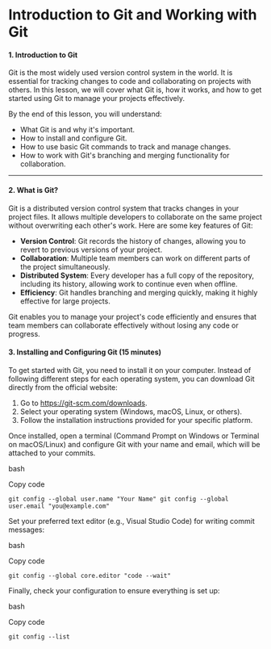 # Introduction to Git and Working with Git

#### **1\. Introduction to Git**

Git is the most widely used version control system in the world. It is essential for tracking changes to code and collaborating on projects with others. In this lesson, we will cover what Git is, how it works, and how to get started using Git to manage your projects effectively.

By the end of this lesson, you will understand:

- What Git is and why it's important.
- How to install and configure Git.
- How to use basic Git commands to track and manage changes.
- How to work with Git's branching and merging functionality for collaboration.

---

#### **2\. What is Git?**

Git is a distributed version control system that tracks changes in your project files. It allows multiple developers to collaborate on the same project without overwriting each other's work. Here are some key features of Git:

- **Version Control**: Git records the history of changes, allowing you to revert to previous versions of your project.
- **Collaboration**: Multiple team members can work on different parts of the project simultaneously.
- **Distributed System**: Every developer has a full copy of the repository, including its history, allowing work to continue even when offline.
- **Efficiency**: Git handles branching and merging quickly, making it highly effective for large projects.

Git enables you to manage your project's code efficiently and ensures that team members can collaborate effectively without losing any code or progress.

#### **3\. Installing and Configuring Git (15 minutes)**

To get started with Git, you need to install it on your computer. Instead of following different steps for each operating system, you can download Git directly from the official website:

1.  Go to <https://git-scm.com/downloads>.
2.  Select your operating system (Windows, macOS, Linux, or others).
3.  Follow the installation instructions provided for your specific platform.

Once installed, open a terminal (Command Prompt on Windows or Terminal on macOS/Linux) and configure Git with your name and email, which will be attached to your commits.

bash

Copy code

`git config --global user.name "Your Name"
git config --global user.email "you@example.com"`

Set your preferred text editor (e.g., Visual Studio Code) for writing commit messages:

bash

Copy code

`git config --global core.editor "code --wait"`

Finally, check your configuration to ensure everything is set up:

bash

Copy code

`git config --list`
